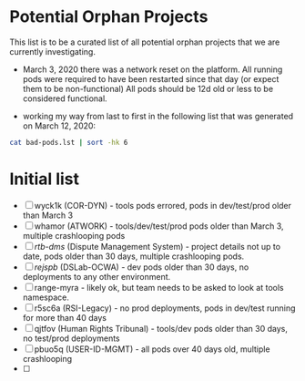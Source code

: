 # Potential Orphan Projects

This list is to be a curated list of all potential orphan projects that we are currently investigating.

- March 3, 2020 there was a network reset on the platform.  All running pods were required to have been restarted since that day (or expect them to be non-functional)  All pods should be 12d old or less to be considered functional.

- working my way from last to first in the following list that was generated on March 12, 2020:

``` bash
cat bad-pods.lst | sort -hk 6
```

# Initial list

- [ ] wyck1k (COR-DYN) - tools pods errored, pods in dev/test/prod older than March 3
- [ ] whamor (ATWORK) - tools/dev/test/prod pods older than March 3, multiple crashlooping pods
- [ ] *rtb-dms* (Dispute Management System) - project details not up to date, pods older than 30 days, multiple crashlooping pods.
- [ ] *rejspb* (DSLab-OCWA) - dev pods older than 30 days, no deployments to any other environment.
- [ ] range-myra - likely ok, but team needs to be asked to look at tools namespace.
- [ ] r5sc6a (RSI-Legacy) - no prod deployments, pods in dev/test running for more than 40 days
- [ ] qjtfov (Human Rights Tribunal) - tools/dev pods older than 30 days, no test/prod deployments
- [ ] pbuo5q (USER-ID-MGMT) - all pods over 40 days old, multiple crashlooping
- [ ] 